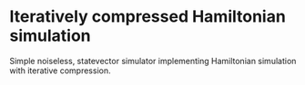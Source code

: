 # Iteratively compressed Hamiltonian simulation 
Simple noiseless, statevector simulator implementing Hamiltonian simulation with iterative compression. 

